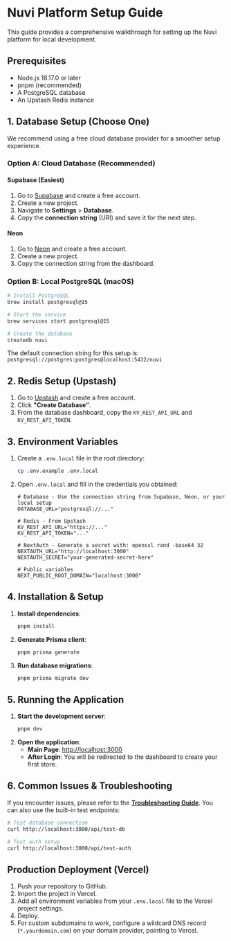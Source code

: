# Nuvi Platform Setup Guide

This guide provides a comprehensive walkthrough for setting up the Nuvi platform for local development.

## Prerequisites

- Node.js 18.17.0 or later
- pnpm (recommended)
- A PostgreSQL database
- An Upstash Redis instance

## 1. Database Setup (Choose One)

We recommend using a free cloud database provider for a smoother setup experience.

### Option A: Cloud Database (Recommended)

#### Supabase (Easiest)
1.  Go to [Supabase](https://supabase.com) and create a free account.
2.  Create a new project.
3.  Navigate to **Settings** > **Database**.
4.  Copy the **connection string** (URI) and save it for the next step.

#### Neon
1.  Go to [Neon](https://neon.tech) and create a free account.
2.  Create a new project.
3.  Copy the connection string from the dashboard.

### Option B: Local PostgreSQL (macOS)
```bash
# Install PostgreSQL
brew install postgresql@15

# Start the service
brew services start postgresql@15

# Create the database
createdb nuvi
```
The default connection string for this setup is: `postgresql://postgres:postgres@localhost:5432/nuvi`

## 2. Redis Setup (Upstash)

1.  Go to [Upstash](https://upstash.com/) and create a free account.
2.  Click **"Create Database"**.
3.  From the database dashboard, copy the `KV_REST_API_URL` and `KV_REST_API_TOKEN`.

## 3. Environment Variables

1.  Create a `.env.local` file in the root directory:
    ```bash
    cp .env.example .env.local
    ```
2.  Open `.env.local` and fill in the credentials you obtained:

    ```env
    # Database - Use the connection string from Supabase, Neon, or your local setup
    DATABASE_URL="postgresql://..."

    # Redis - From Upstash
    KV_REST_API_URL="https://..."
    KV_REST_API_TOKEN="..."

    # NextAuth - Generate a secret with: openssl rand -base64 32
    NEXTAUTH_URL="http://localhost:3000"
    NEXTAUTH_SECRET="your-generated-secret-here"

    # Public variables
    NEXT_PUBLIC_ROOT_DOMAIN="localhost:3000"
    ```

## 4. Installation & Setup

1.  **Install dependencies**:
    ```bash
    pnpm install
    ```
2.  **Generate Prisma client**:
    ```bash
    pnpm prisma generate
    ```
3.  **Run database migrations**:
    ```bash
    pnpm prisma migrate dev
    ```

## 5. Running the Application

1.  **Start the development server**:
    ```bash
    pnpm dev
    ```
2.  **Open the application**:
    -   **Main Page**: [http://localhost:3000](http://localhost:3000)
    -   **After Login**: You will be redirected to the dashboard to create your first store.

## 6. Common Issues & Troubleshooting

If you encounter issues, please refer to the [**Troubleshooting Guide**](./TROUBLESHOOTING.md). You can also use the built-in test endpoints:

```bash
# Test database connection
curl http://localhost:3000/api/test-db

# Test auth setup
curl http://localhost:3000/api/test-auth
```

## Production Deployment (Vercel)

1.  Push your repository to GitHub.
2.  Import the project in Vercel.
3.  Add all environment variables from your `.env.local` file to the Vercel project settings.
4.  Deploy.
5.  For custom subdomains to work, configure a wildcard DNS record (`*.yourdomain.com`) on your domain provider, pointing to Vercel.
